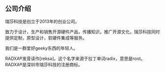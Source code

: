 ## 公司介绍

瑞莎科技是创立于2013年的创业公司。

致力于设计，生产和销售开源硬件产品，传播知识，推广开源文化。瑞莎科技同时提供定制，原型设计，软硬件集成等服务。

我们是一群爱好geeky东西的年轻人。

RADXA®发音读作[reksə]。这个名字来源于拉丁单词radix，意思是root。RADXA®是深圳市瑞莎科技的注册商标。 
